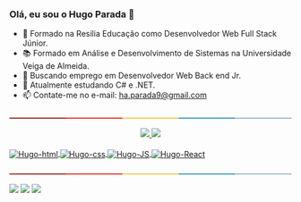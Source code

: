 ### Olá, eu sou o Hugo Parada 👋

- 🎉 Formado na Resilia Educação como Desenvolvedor Web Full Stack Júnior.
- 📚 Formado em Análise e Desenvolvimento de Sistemas na Universidade Veiga de Almeida.
- 🔭 Buscando emprego em Desenvolvedor Web Back end Jr.
- 🌱 Atualmente estudando C# e .NET.
- 📫 Contate-me no e-mail: ha.parada9@gmail.com



![-----------------------------------------------------](https://raw.githubusercontent.com/fcsouza/fcsouza/master/.github/colored.png)

<div align="center">
  <a href="https://github.com/haparada9">
  <img height="180em" src="https://github-readme-stats.vercel.app/api?username=haparada9&show_icons=true&theme=dracula&include_all_commits=true&count_private=true"/>
  <img height="180em" src="https://github-readme-stats.vercel.app/api/top-langs/?username=haparada9&layout=compact&langs_count=7&theme=dracula"/>
</div>
  
<div style="display: inline_block"><br>
<img align="center" alt="Hugo-html" height="30" width="40" src="https://cdn.jsdelivr.net/gh/devicons/devicon/icons/html5/html5-plain-wordmark.svg"/>
  <img align="center" alt="Hugo-css" height="30" width="40" src="https://cdn.jsdelivr.net/gh/devicons/devicon/icons/css3/css3-original-wordmark.svg" />
  <img align="center" alt="Hugo-JS" height="30" width="40" src="https://cdn.jsdelivr.net/gh/devicons/devicon/icons/javascript/javascript-original.svg" />
  <img align="center" alt="Hugo-React" height="30" width="40" src="https://cdn.jsdelivr.net/gh/devicons/devicon/icons/react/react-original-wordmark.svg" />
</div>
  
 ![-----------------------------------------------------](https://raw.githubusercontent.com/fcsouza/fcsouza/master/.github/colored.png)
  
  <div> 
  <a href="https://www.instagram.com/haparada/" target="_blank"><img src="https://img.shields.io/badge/-Instagram-%23E4405F?style=for-the-badge&logo=instagram&logoColor=white" target="_blank"></a> 
  <a href = "ha.parada9@gmail.com"><img src="https://img.shields.io/badge/-Gmail-%23333?style=for-the-badge&logo=gmail&logoColor=white" target="_blank"></a>
  <a href="https://www.linkedin.com/in/hugo-parada-645273209/" target="_blank"><img src="https://img.shields.io/badge/-LinkedIn-%230077B5?style=for-the-badge&logo=linkedin&logoColor=white" target="_blank"></a> 
  </div>
